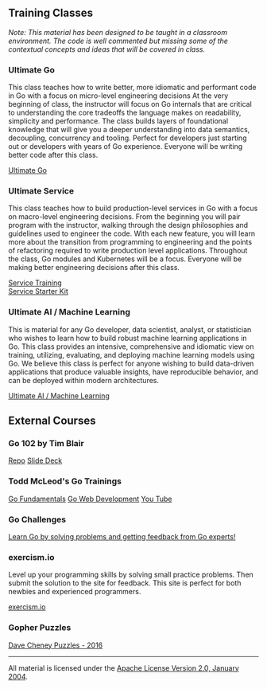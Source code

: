 ## Training Classes

*Note: This material has been designed to be taught in a classroom environment. The code is well commented but missing some of the contextual concepts and ideas that will be covered in class.*

### Ultimate Go

This class teaches how to write better, more idiomatic and performant code in Go with a focus on micro-level engineering decisions  At the very beginning of class, the instructor will focus on Go internals that are critical to understanding the core tradeoffs the language makes on readability, simplicity and performance. The class builds layers of foundational knowledge that will give you a deeper understanding into data semantics, decoupling, concurrency and tooling. Perfect for developers just starting out or developers with years of Go experience. Everyone will be writing better code after this class.

[Ultimate Go](courses/go/README.md)

### Ultimate Service

This class teaches how to build production-level services in Go with a focus on macro-level engineering decisions. From the beginning you will pair program with the instructor, walking through the design philosophies and guidelines used to engineer the code. With each new feature, you will learn more about the transition from programming to engineering and the points of refactoring required to write production level applications. Throughout the class, Go modules and Kubernetes will be a focus. Everyone will be making better engineering decisions after this class.

[Service Training](https://github.com/ardanlabs/service-training)  
[Service Starter Kit](https://github.com/ardanlabs/service)

### Ultimate AI / Machine Learning

This is material for any Go developer, data scientist, analyst, or statistician who wishes to learn how to build robust machine learning applications in Go. This class provides an intensive, comprehensive and idiomatic view on training, utilizing, evaluating, and deploying machine learning models using Go. We believe this class is perfect for anyone wishing to build data-driven applications that produce valuable insights, have reproducible behavior, and can be deployed within modern architectures.

[Ultimate AI / Machine Learning](https://github.com/ardanlabs/training-ai)

## External Courses

### Go 102 by Tim Blair

[Repo](https://github.com/timblair/go-102-workshop)
[Slide Deck](https://speakerdeck.com/timblair/go-102-a-workshop)

### Todd McLeod's Go Trainings

[Go Fundamentals](https://greatercommons.com/learn/golang?coupon=kennedy)
[Go Web Development](https://greatercommons.com/learn/go-language?coupon=kennedy)
[You Tube](http://www.youtube.com/c/ToddMcLeod-learn-to-code)

### Go Challenges

[Learn Go by solving problems and getting feedback from Go experts!](http://golang-challenge.org/)

### exercism.io

Level up your programming skills by solving small practice problems. Then submit the solution to the site for feedback. This site is perfect for both newbies and experienced programmers.

[exercism.io](http://exercism.io/)

### Gopher Puzzles

[Dave Cheney Puzzles - 2016](http://talks.godoc.org/github.com/davecheney/presentations/gopher-puzzlers.slide#1)

___
All material is licensed under the [Apache License Version 2.0, January 2004](http://www.apache.org/licenses/LICENSE-2.0).
